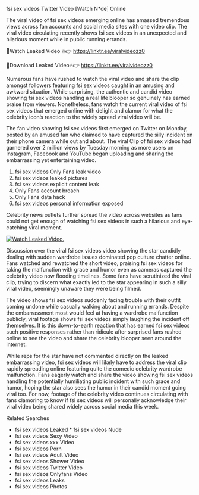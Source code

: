 ﻿fsi sex videos Twitter Video [Watch N*de] Online

The viral video of ﻿fsi sex videos emerging online has amassed tremendous views across fan accounts and social media sites with one video clip. The viral video circulating recently shows ﻿fsi sex videos in an unexpected and hilarious moment while in public running errands. 

🔴Watch Leaked Video 🔥👉  https://linktr.ee/viralvideozz0 

🔴Download Leaked Video🔥👉  https://linktr.ee/viralvideozz0 

Numerous fans have rushed to watch the viral video and share the clip amongst followers featuring ﻿fsi sex videos caught in an amusing and awkward situation. While surprising, the authentic and candid video showing ﻿fsi sex videos handling a real life blooper so genuinely has earned praise from viewers. Nonetheless, fans watch the current viral video of ﻿fsi sex videos that emerged online with delight and clamor for what the celebrity icon’s reaction to the widely spread viral video will be.

The fan video showing ﻿fsi sex videos first emerged on Twitter on Monday, posted by an amused fan who claimed to have captured the silly incident on their phone camera while out and about. The viral Clip of ﻿fsi sex videos had garnered over 2 million views by Tuesday morning as more users on Instagram, Facebook and YouTube began uploading and sharing the embarrassing yet entertaining video. 

1. ﻿fsi sex videos Only Fans leak video
2. ﻿fsi sex videos leaked pictures
3. ﻿fsi sex videos explicit content leak
4. Only Fans account breach
5. Only Fans data hack
6. ﻿fsi sex videos personal information exposed

Celebrity news outlets further spread the video across websites as fans could not get enough of watching ﻿fsi sex videos in such a hilarious and eye-catching viral moment. 

[![Watch Leaked Video.](https://miro.medium.com/v2/resize:fit:828/format:webp/1*cilzJN44JGOrTw9NJCrNHA.gif "Watch Leaked Video")](https://linktr.ee/viralvideozz0)

Discussion over the viral ﻿fsi sex videos video showing the star candidly dealing with sudden wardrobe issues dominated pop culture chatter online. Fans watched and rewatched the short video, praising ﻿fsi sex videos for taking the malfunction with grace and humor even as cameras captured the celebrity video now flooding timelines. Some fans have scrutinized the viral clip, trying to discern what exactly led to the star appearing in such a silly viral video, seemingly unaware they were being filmed.

The video shows ﻿fsi sex videos suddenly facing trouble with their outfit coming undone while casually walking about and running errands. Despite the embarrassment most would feel at having a wardrobe malfunction publicly, viral footage shows ﻿fsi sex videos simply laughing the incident off themselves. It is this down-to-earth reaction that has earned ﻿fsi sex videos such positive responses rather than ridicule after surprised fans rushed online to see the video and share the celebrity blooper seen around the internet.  

While reps for the star have not commented directly on the leaked embarrassing video, ﻿fsi sex videos will likely have to address the viral clip rapidly spreading online featuring quite the comedic celebrity wardrobe malfunction. Fans eagerly watch and share the video showing ﻿fsi sex videos handling the potentially humiliating public incident with such grace and humor, hoping the star also sees the humor in their candid moment going viral too. For now, footage of the celebrity video continues circulating with fans clamoring to know if ﻿fsi sex videos will personally acknowledge their viral video being shared widely across social media this week.

Related Searches
* ﻿fsi sex videos Leaked
﻿* fsi sex videos Nude
* ﻿fsi sex videos Sexy Video
* ﻿fsi sex videos xxx Video
* ﻿fsi sex videos Porn
* ﻿fsi sex videos Adult Video
* ﻿fsi sex videos Shower Video
* ﻿fsi sex videos Twitter Video
* ﻿fsi sex videos Onlyfans Video
* ﻿fsi sex videos Leaks
* ﻿fsi sex videos Photos